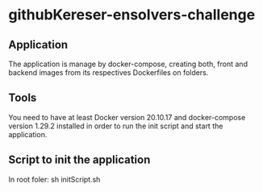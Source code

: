 # githubKereser-ensolvers-challenge

## Application
The application is manage by docker-compose, creating both, front and backend images from its respectives Dockerfiles on folders.

## Tools
You need to have at least Docker version 20.10.17 and docker-compose version 1.29.2 installed in order to run the init script and start the application.

## Script to init the application
In root foler: sh initScript.sh
